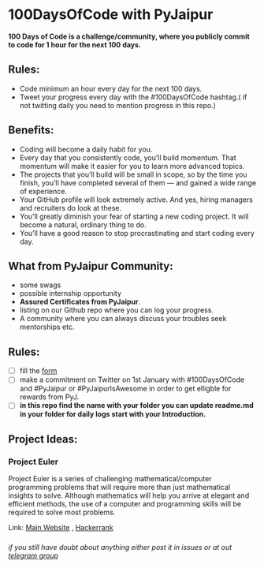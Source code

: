 # 100DaysOfCode with PyJaipur

**100 Days of Code is a challenge/community, where you publicly commit to code for 1 hour for the next 100 days.**

## Rules:
* Code minimum an hour every day for the next 100 days.
* Tweet your progress every day with the #100DaysOfCode hashtag.( if not twitting daily you need to mention progress in this repo.)

## Benefits:
* Coding will become a daily habit for you.
* Every day that you consistently code, you’ll build momentum. That momentum will make it easier for you to learn more advanced topics.
* The projects that you’ll build will be small in scope, so by the time you finish, you’ll have completed several of them — and gained a wide range of experience.
* Your GitHub profile will look extremely active. And yes, hiring managers and recruiters do look at these.
* You’ll greatly diminish your fear of starting a new coding project. It will become a natural, ordinary thing to do.
* You’ll have a good reason to stop procrastinating and start coding every day.

## What from PyJaipur Community:

* some swags
* possible internship opportunity
* **Assured Certificates from PyJaipur**.
* listing on our Github repo where you can log your progress.
* A community where you can always discuss your troubles seek mentorships etc.
 
## Rules:
- [ ]  fill the [form](https://goo.gl/forms/64osD7FxMaIquX8g2)
- [ ]  make a commitment on Twitter on 1st January with #100DaysOfCode and #PyJaipur or #PyJaipurIsAwesome in order to get elligble for rewards from PyJ.
- [ ] **in this repo find the name with your folder you can update readme.md in your folder for daily logs start with your Introduction.**

## Project Ideas:

### Project Euler

Project Euler is a series of challenging mathematical/computer programming problems that will require more than just mathematical insights to solve. Although mathematics will help you arrive at elegant and efficient methods, the use of a computer and programming skills will be required to solve most problems.

Link: [Main Website](https://projecteuler.net) , [Hackerrank](https://www.hackerrank.com/contests/projecteuler/challenges)

### 

*if you still have doubt about anything either post it in issues or at out [telegram group](https://web.telegram.org/#/im?p=@pyjaipur)*
